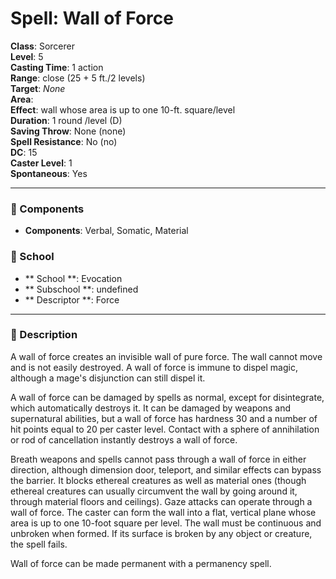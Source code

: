 
# Spell: Wall of Force
**Class**: Sorcerer  
**Level**: 5  
**Casting Time**: 1 action  
**Range**: close (25 + 5 ft./2 levels)  
**Target**: _None_  
**Area**:   
**Effect**: wall whose area is up to one 10-ft. square/level  
**Duration**: 1 round /level (D)  
**Saving Throw**: None (none)  
**Spell Resistance**: No (no)  
**DC**: 15  
**Caster Level**: 1  
**Spontaneous**: Yes

---

### 🔮 Components
- **Components**: Verbal, Somatic, Material

### 🏫 School
- ** School **: Evocation
- ** Subschool **: undefined
- ** Descriptor **: Force
---

### 📜 Description
A wall of force creates an invisible wall of pure force. The wall cannot move and is not easily destroyed. A wall of force is immune to dispel magic, although a mage's disjunction can still dispel it.

A wall of force can be damaged by spells as normal, except for disintegrate, which automatically destroys it. It can be damaged by weapons and supernatural abilities, but a wall of force has hardness 30 and a number of hit points equal to 20 per caster level. Contact with a sphere of annihilation or rod of cancellation instantly destroys a wall of force.

Breath weapons and spells cannot pass through a wall of force in either direction, although dimension door, teleport, and similar effects can bypass the barrier. It blocks ethereal creatures as well as material ones (though ethereal creatures can usually circumvent the wall by going around it, through material floors and ceilings). Gaze attacks can operate through a wall of force. The caster can form the wall into a flat, vertical plane whose area is up to one 10-foot square per level. The wall must be continuous and unbroken when formed. If its surface is broken by any object or creature, the spell fails.

Wall of force can be made permanent with a permanency spell.
